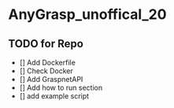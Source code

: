# AnyGrasp_unoffical_20

## TODO for Repo
- [] Add Dockerfile 
- [] Check Docker
- [] Add GraspnetAPI
- [] Add how to run section
- [] add example script 
